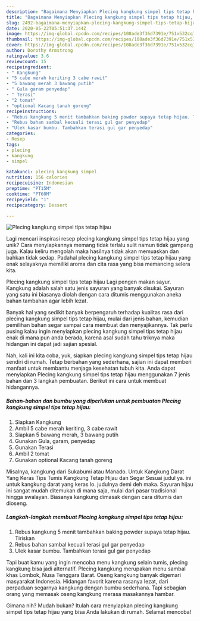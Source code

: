 ```yaml
---
description: "Bagaimana Menyiapkan Plecing kangkung simpel tips tetap hijau, Menggugah Selera"
title: "Bagaimana Menyiapkan Plecing kangkung simpel tips tetap hijau, Menggugah Selera"
slug: 2492-bagaimana-menyiapkan-plecing-kangkung-simpel-tips-tetap-hijau-menggugah-selera
date: 2020-05-22T05:51:37.144Z
image: https://img-global.cpcdn.com/recipes/108ade3f36d7391e/751x532cq70/plecing-kangkung-simpel-tips-tetap-hijau-foto-resep-utama.jpg
thumbnail: https://img-global.cpcdn.com/recipes/108ade3f36d7391e/751x532cq70/plecing-kangkung-simpel-tips-tetap-hijau-foto-resep-utama.jpg
cover: https://img-global.cpcdn.com/recipes/108ade3f36d7391e/751x532cq70/plecing-kangkung-simpel-tips-tetap-hijau-foto-resep-utama.jpg
author: Dorothy Armstrong
ratingvalue: 3.6
reviewcount: 15
recipeingredient:
- " Kangkung"
- "5 cabe merah keriting 3 cabe rawit"
- "5 bawang merah 3 bawang putih"
- " Gula garam penyedap"
- " Terasi"
- "2 tomat"
- "optional Kacang tanah goreng"
recipeinstructions:
- "Rebus kangkung 5 menit tambahkan baking powder supaya tetap hijau. Tiriskan"
- "Rebus bahan sambal kecuali terasi gul gar penyedap"
- "Ulek kasar bumbu. Tambahkan terasi gul gar penyedap"
categories:
- Resep
tags:
- plecing
- kangkung
- simpel

katakunci: plecing kangkung simpel 
nutrition: 156 calories
recipecuisine: Indonesian
preptime: "PT15M"
cooktime: "PT60M"
recipeyield: "1"
recipecategory: Dessert

---
```



![Plecing kangkung simpel tips tetap hijau](https://img-global.cpcdn.com/recipes/108ade3f36d7391e/751x532cq70/plecing-kangkung-simpel-tips-tetap-hijau-foto-resep-utama.jpg)

Lagi mencari inspirasi resep plecing kangkung simpel tips tetap hijau yang unik? Cara menyiapkannya memang tidak terlalu sulit namun tidak gampang juga. Kalau keliru mengolah maka hasilnya tidak akan memuaskan dan bahkan tidak sedap. Padahal plecing kangkung simpel tips tetap hijau yang enak selayaknya memiliki aroma dan cita rasa yang bisa memancing selera kita.

Plecing kangkung simpel tips tetap hijau Lagi pengen makan sayur. Kangkung adalah salah satu jenis sayuran yang banyak disukai. Sayuran yang satu ini biasanya diolah dengan cara ditumis menggunakan aneka bahan tambahan agar lebih lezat.

Banyak hal yang sedikit banyak berpengaruh terhadap kualitas rasa dari plecing kangkung simpel tips tetap hijau, mulai dari jenis bahan, kemudian pemilihan bahan segar sampai cara membuat dan menyajikannya. Tak perlu pusing kalau ingin menyiapkan plecing kangkung simpel tips tetap hijau enak di mana pun anda berada, karena asal sudah tahu triknya maka hidangan ini dapat jadi sajian spesial.


Nah, kali ini kita coba, yuk, siapkan plecing kangkung simpel tips tetap hijau sendiri di rumah. Tetap berbahan yang sederhana, sajian ini dapat memberi manfaat untuk membantu menjaga kesehatan tubuh kita. Anda dapat menyiapkan Plecing kangkung simpel tips tetap hijau menggunakan 7 jenis bahan dan 3 langkah pembuatan. Berikut ini cara untuk membuat hidangannya.

<!--inarticleads1-->

##### Bahan-bahan dan bumbu yang diperlukan untuk pembuatan Plecing kangkung simpel tips tetap hijau:

1. Siapkan  Kangkung
1. Ambil 5 cabe merah keriting, 3 cabe rawit
1. Siapkan 5 bawang merah, 3 bawang putih
1. Gunakan  Gula, garam, penyedap
1. Gunakan  Terasi
1. Ambil 2 tomat
1. Gunakan optional Kacang tanah goreng


Misalnya, kangkung dari Sukabumi atau Manado. Untuk Kangkung Darat Yang Keras Tips Tumis Kangkung Tetap Hijau dan Segar Sesuai judul ya. ini untuk kangkung darat yang keras lo. judulnya demi deh maka. Sayuran hijau ini sangat mudah ditemukan di mana saja, mulai dari pasar tradisional hingga swalayan. Biasanya kangkung dimasak dengan cara ditumis dan dioseng. 

<!--inarticleads2-->

##### Langkah-langkah membuat Plecing kangkung simpel tips tetap hijau:

1. Rebus kangkung 5 menit tambahkan baking powder supaya tetap hijau. Tiriskan
1. Rebus bahan sambal kecuali terasi gul gar penyedap
1. Ulek kasar bumbu. Tambahkan terasi gul gar penyedap


Tapi buat kamu yang ingin mencoba menu kangkung selain tumis, plecing kangkung bisa jadi alternatif. Plecing kangkung merupakan menu sambal khas Lombok, Nusa Tenggara Barat. Oseng kangkung banyak digemari masyarakat Indonesia. Hidangan favorit karena rasanya lezat, dari perpaduan segarnya kangkung dengan bumbu sederhana. Tapi sebagian orang yang memasak oseng kangkung merasa masakannya hambar. 

Gimana nih? Mudah bukan? Itulah cara menyiapkan plecing kangkung simpel tips tetap hijau yang bisa Anda lakukan di rumah. Selamat mencoba!
